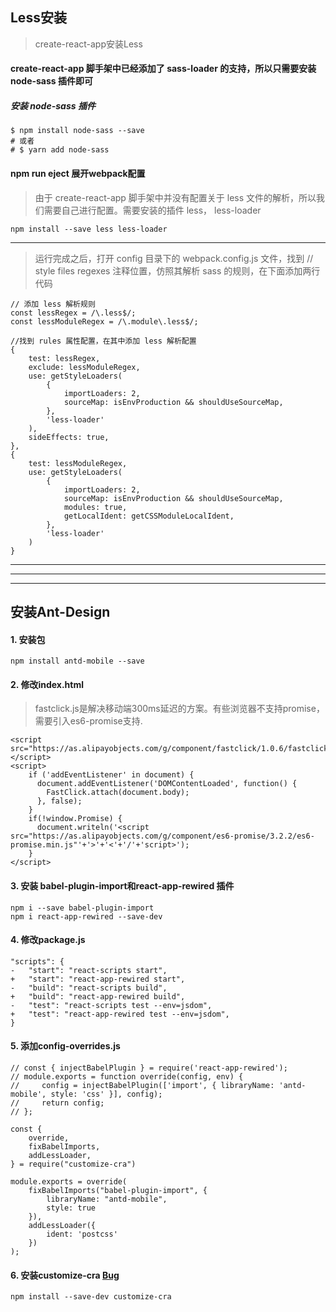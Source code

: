 ## Less安装
> create-react-app安装Less

#### create-react-app 脚手架中已经添加了 sass-loader 的支持，所以只需要安装 node-sass 插件即可

##### 安装 node-sass 插件
```
$ npm install node-sass --save
# 或者
# $ yarn add node-sass
```

####  npm run eject 展开webpack配置

> 由于 create-react-app 脚手架中并没有配置关于 less 文件的解析，所以我们需要自己进行配置。需要安装的插件 less， less-loader

```
npm install --save less less-loader
```

-----
> 运行完成之后，打开 config 目录下的 webpack.config.js 文件，找到 // style files regexes 注释位置，仿照其解析 sass 的规则，在下面添加两行代码

```
// 添加 less 解析规则
const lessRegex = /\.less$/;
const lessModuleRegex = /\.module\.less$/;

//找到 rules 属性配置，在其中添加 less 解析配置
{
    test: lessRegex,
    exclude: lessModuleRegex,
    use: getStyleLoaders(
        {
            importLoaders: 2,
            sourceMap: isEnvProduction && shouldUseSourceMap,
        },
        'less-loader'
    ),
    sideEffects: true,
},
{
    test: lessModuleRegex,
    use: getStyleLoaders(
        {
            importLoaders: 2,
            sourceMap: isEnvProduction && shouldUseSourceMap,
            modules: true,
            getLocalIdent: getCSSModuleLocalIdent,
        },
        'less-loader'
    )
}
```

---
---
---
## 安装Ant-Design

#### 1. 安装包
```
npm install antd-mobile --save
```

#### 2. 修改index.html
> fastclick.js是解决移动端300ms延迟的方案。有些浏览器不支持promise，需要引入es6-promise支持.

```
<script src="https://as.alipayobjects.com/g/component/fastclick/1.0.6/fastclick.js"></script>
<script>
    if ('addEventListener' in document) {
      document.addEventListener('DOMContentLoaded', function() {
        FastClick.attach(document.body);
      }, false);
    }
    if(!window.Promise) {
      document.writeln('<script src="https://as.alipayobjects.com/g/component/es6-promise/3.2.2/es6-promise.min.js"'+'>'+'<'+'/'+'script>');
    }
</script>
```

#### 3. 安装 babel-plugin-import和react-app-rewired 插件
```
npm i --save babel-plugin-import
npm i react-app-rewired --save-dev
```

#### 4. 修改package.js
```
"scripts": {
-   "start": "react-scripts start",
+   "start": "react-app-rewired start",
-   "build": "react-scripts build",
+   "build": "react-app-rewired build",
-   "test": "react-scripts test --env=jsdom",
+   "test": "react-app-rewired test --env=jsdom",
}
```

#### 5. 添加config-overrides.js
```
// const { injectBabelPlugin } = require('react-app-rewired');
// module.exports = function override(config, env) {
//     config = injectBabelPlugin(['import', { libraryName: 'antd-mobile', style: 'css' }], config);
//     return config;
// };

const {
    override,
    fixBabelImports,
    addLessLoader,
} = require("customize-cra")

module.exports = override(
    fixBabelImports("babel-plugin-import", {
        libraryName: "antd-mobile",
        style: true
    }),
    addLessLoader({
        ident: 'postcss'
    })
);

```

#### 6. 安装customize-cra [Bug](https://github.com/timarney/react-app-rewired/issues/348)

```
npm install --save-dev customize-cra
```

